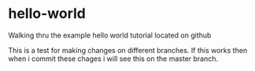 # hello-world
Walking thru the example hello world tutorial located on github

This is a test for making changes on different branches.  If this works then
when i commit these chages i will see this on the master branch.
